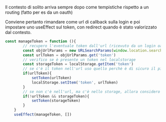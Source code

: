 Il contesto di solito arriva sempre dopo come tempistiche rispetto a un routing (fatto per es da un oauth)

Conviene pertanto rimandare come url di callback sulla login e poi impostare uno useEffect sul token, con redirect quando è stato valorizzato dal contesto.

```Javascript
const manageToken = function (){
        // recupero l'eventuale token dall'url (ricevuto da un login oauth)
        const objUrlParams = new URLSearchParams(window.location.search)
        const urlToken = objUrlParams.get('token')
        // verifico se è presente un token nel localstorage
        const storageToken = localStorage.getItem('token')
        // se c'è il token nell'url uso quello perchè è di sicuro il più recente
        if(urlToken){
            setToken(urlToken)
            localStorage.setItem('token', urlToken)
        }
        // se non c'è nell'url, ma c'è nello storage, allora considero quello
        if(!urlToken && storageToken){
            setToken(storageToken)
        }
    }
    useEffect(manageToken, [])
```